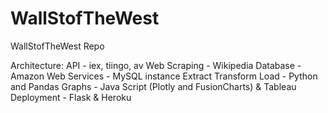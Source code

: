 # WallStofTheWest
WallStofTheWest Repo


Architecture:
API - iex, tiingo, av
Web Scraping - Wikipedia
Database - Amazon Web Services - MySQL instance
Extract Transform Load - Python and Pandas
Graphs - Java Script (Plotly and FusionCharts) & Tableau
Deployment - Flask & Heroku

